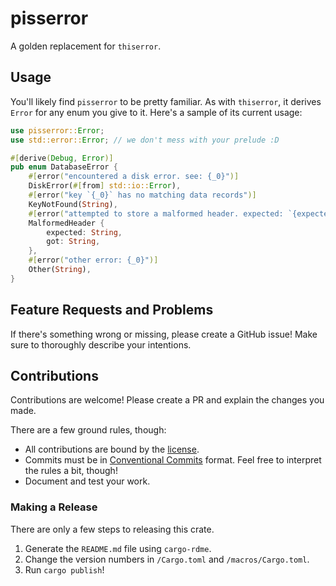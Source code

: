 <!-- cargo-rdme start -->

# pisserror

A golden replacement for `thiserror`.

## Usage

You'll likely find `pisserror` to be pretty familiar. As with `thiserror`, it derives `Error` for any enum you give to it. Here's a sample of its current usage:

```rust
use pisserror::Error;
use std::error::Error; // we don't mess with your prelude :D

#[derive(Debug, Error)]
pub enum DatabaseError {
    #[error("encountered a disk error. see: {_0}")]
    DiskError(#[from] std::io::Error),
    #[error("key `{_0}` has no matching data records")]
    KeyNotFound(String),
    #[error("attempted to store a malformed header. expected: `{expected:?}`. got: `{got:?}`")]
    MalformedHeader {
        expected: String,
        got: String,
    },
    #[error("other error: {_0}")]
    Other(String),
}
```

## Feature Requests and Problems

If there's something wrong or missing, please create a GitHub issue! Make sure to thoroughly describe your intentions.

## Contributions

Contributions are welcome! Please create a PR and explain the changes you made.

There are a few ground rules, though:

- All contributions are bound by the [license](./LICENSE).
- Commits must be in [Conventional Commits](https://www.conventionalcommits.org/en/v1.0.0/) format. Feel free to interpret the rules a bit, though!
- Document and test your work.

### Making a Release

There are only a few steps to releasing this crate.

1. Generate the `README.md` file using `cargo-rdme`.
1. Change the version numbers in `/Cargo.toml` and `/macros/Cargo.toml`.
1. Run `cargo publish`!

<!-- cargo-rdme end -->

